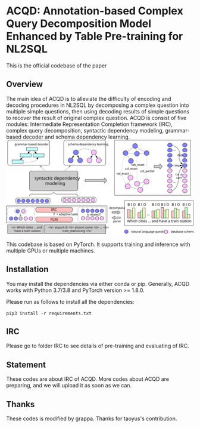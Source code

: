 <!--
 * @Author: RainbowCatSzy
 * @Date: 2023-06-23 23:04:36
 * @LastEditors: RainbowCatSzy
 * @LastEditTime: 2023-06-23 23:05:29
-->
# ACQD: Annotation-based Complex Query Decomposition Model Enhanced by Table Pre-training for NL2SQL #

This is the official codebase of the paper

## Overview ##
The main idea of ACQD is to alleviate the difficulty of encoding and decoding procedures in NL2SQL by decomposing a complex question into multiple simple questions, then using decoding results of simple questions to recover the result of original complex question. ACQD is consist of five modules: Intermediate Representation Completion framework (IRC), complex query decomposition, syntactic dependency modeling, grammar-based decoder and schema dependency learning. 
![ACQD](assert/acqd.svg)

This codebase is based on PyTorch. It supports training and inference with multiple GPUs or multiple machines.

## Installation ##
You may install the dependencies via either conda or pip. Generally, ACQD works
with Python 3.7/3.8 and PyTorch version >= 1.8.0.

Please run as follows to install all the dependencies:

```
pip3 install -r requirements.txt
```

## IRC ##
Please go to folder IRC to see details of pre-training and evaluating of IRC. 

## Statement ##
These codes are about IRC of ACQD. More codes about ACQD are preparing, and we will upload it as soon as we can.

## Thanks ##
These codes is modified by grappa. Thanks for taoyus's contribution.
